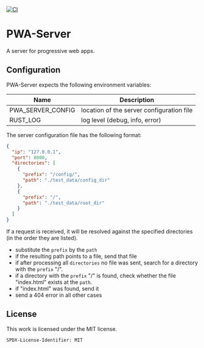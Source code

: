 [![CI](https://github.com/hannes-hochreiner/pwa-server/actions/workflows/main.yml/badge.svg)](https://github.com/hannes-hochreiner/pwa-server/actions/workflows/main.yml)

# PWA-Server

A server for progressive web apps.

## Configuration

PWA-Server expects the following environment variables:

|Name | Description|
|----|----|
|PWA_SERVER_CONFIG| location of the server configuration file|
|RUST_LOG| log level (debug, info, error)|

The server configuration file has the following format:

```json
{
  "ip": "127.0.0.1",
  "port": 8000,
  "directories": [
    {
      "prefix": "/config/",
      "path": "./test_data/config_dir"
    },
    {
      "prefix": "/",
      "path": "./test_data/root_dir"
    }
  ]
}
```

If a request is received, it will be resolved against the specified directories (in the order they are listed).

* substitute the ``prefix`` by the ``path``
* if the resulting path points to a file, send that file
* if after processing all ``directories`` no file was sent, search for a directory with the ``prefix`` "/".
* if a directory with the ``prefix`` "/" is found, check whether the file "index.html" exists at the ``path``.
* if "index.html" was found, send it
* send a 404 error in all other cases

## License

This work is licensed under the MIT license.

`SPDX-License-Identifier: MIT`
